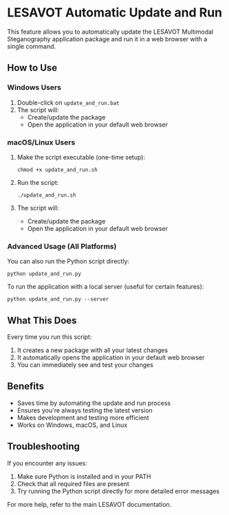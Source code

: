 # LESAVOT Automatic Update and Run

This feature allows you to automatically update the LESAVOT Multimodal Steganography application package and run it in a web browser with a single command.

## How to Use

### Windows Users

1. Double-click on `update_and_run.bat`
2. The script will:
   - Create/update the package
   - Open the application in your default web browser

### macOS/Linux Users

1. Make the script executable (one-time setup):
   ```
   chmod +x update_and_run.sh
   ```

2. Run the script:
   ```
   ./update_and_run.sh
   ```

3. The script will:
   - Create/update the package
   - Open the application in your default web browser

### Advanced Usage (All Platforms)

You can also run the Python script directly:

```
python update_and_run.py
```

To run the application with a local server (useful for certain features):

```
python update_and_run.py --server
```

## What This Does

Every time you run this script:

1. It creates a new package with all your latest changes
2. It automatically opens the application in your default web browser
3. You can immediately see and test your changes

## Benefits

- Saves time by automating the update and run process
- Ensures you're always testing the latest version
- Makes development and testing more efficient
- Works on Windows, macOS, and Linux

## Troubleshooting

If you encounter any issues:

1. Make sure Python is installed and in your PATH
2. Check that all required files are present
3. Try running the Python script directly for more detailed error messages

For more help, refer to the main LESAVOT documentation.
